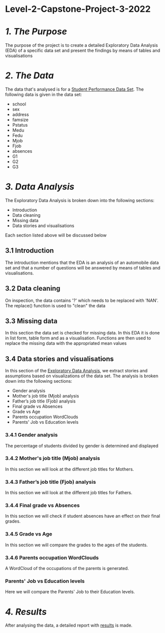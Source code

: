 # Level-2-Capstone-Project-3-2022

# *1. The Purpose*

The purpose of the project is to create a detailed Exploratory Data Analysis (EDA) of a specific data set and present the findings by means of tables and visualisations

# *2. The Data*

The data that's analysed is for a [Student Performance Data Set](https://github.com/Chris-github01/Level-2-Capstone-Project-3-2022/blob/main/student_data.csv). The following data is given in the data set:

  * school
  * sex
  * address
  * famsize
  * Pstatus
  * Medu
  * Fedu
  * Mjob
  * Fjob
  * absences
  * G1
  * G2
  * G3

# *3. Data Analysis*

The Exploratory Data Analysis is broken down into the following sections:

  * Introduction
  * Data cleaning
  * Missing data
  * Data stories and visualisations

Each section listed above will be discussed below

## 3.1 Introduction
 
The introduction mentions that the EDA is an analysis of an automobile data set and that a number of questions will be answered by means of tables and visualisations.
 
## 3.2 Data cleaning
 
On inspection, the data contains '?' which needs to be replaced with 'NAN'. The replace() function is used to "clean" the data
 
## 3.3 Missing data
 
In this section the data set is checked for missing data. In this EDA it is done in list form, table form and as a visualisation. Functions are then used to replace 
the missing data with the appropriated  mean values 
 
## 3.4 Data stories and visualisations
 
In this section of the [Exploratory Data Analysis](https://github.com/Chris-github01/Level-2-Capstone-Project-3-2022/blob/main/student.ipynb), we extract stories and assumptions based on visualizations of the data set. The analysis is broken down into the 
following sections:

 * Gender analysis
 * Mother's job title (Mjob) analysis
 * Father’s job title (Fjob) analysis
 * Final grade vs Absences
 * Grade vs Age
 * Parents occupation WordClouds
 * Parents' Job vs Education levels

### 3.4.1 Gender analysis

The percentage of students divided by gender is determined and displayed

### 3.4.2 Mother's job title (Mjob) analysis

In this section we will look at the different job titles for Mothers.

### 3.4.3 Father’s job title (Fjob) analysis

In this section we will look at the different job titles for Fathers. 

### 3.4.4 Final grade vs Absences

In this section we will check if student absences have an effect on their final grades.

### 3.4.5 Grade vs Age

In this section we will compare the grades to the ages of the students. 

### 3.4.6 Parents occupation WordClouds

A WordCloud of the occupations of the parents is generated.

### Parents' Job vs Education levels

Here we will compare the Parents' Job to their Education levels.

# *4. Results*

After analysing the data, a detailed report with [results](https://github.com/Chris-github01/Level-2-Capstone-Project-3-2022/blob/main/EDA.pdf) is made.






